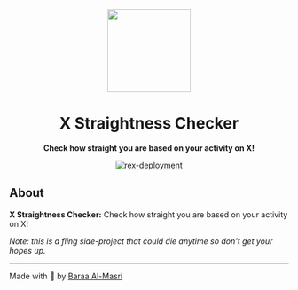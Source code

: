 <div align="center">
  <a href="https://x-straight-check.mbaraa.xyz" target="_blank"><img src="https://x-straight-check.mbaraa.xyz/assets/icons/favicon.png" width="150" /></a>

  <h1>X Straightness Checker</h1>
  <p>
    <strong>Check how straight you are based on your activity on X!</strong>
  </p>
  <p>
    <a href="https://github.com/mbaraa/x-straight-check/actions/workflows/rex-deploy.yml"><img alt="rex-deployment" src="https://github.com/mbaraa/x-straight-check/actions/workflows/rex-deploy.yml/badge.svg"/></a>
  </p>
</div>

## About

**X Straightness Checker:** Check how straight you are based on your activity on X!

_Note: this is a fling side-project that could die anytime so don't get your hopes up._

---

Made with 🧉 by [Baraa Al-Masri](https://mbaraa.com)

